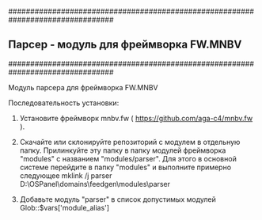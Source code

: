 ################################################################################
##  Парсер - модуль для фреймворка FW.MNBV
################################################################################

Модуль парсера для фреймворка FW.MNBV

Последовательность установки:

1. Установите фреймворк mnbv.fw ( https://github.com/aga-c4/mnbv.fw ). 
 
2. Скачайте или склонируйте репозиторий с модулем в отдельную папку. Прилинкуйте
эту папку в папку модулей фреймворка "modules" с названием "modules/parser". 
Для этого в основной системе перейдите в папку "modules" и выполните примерно 
следующее
mklink /j parser D:\OSPanel\domains\feedgen\modules\parser

3. Добавьте модуль "parser" в список допустимых модулей Glob::$vars['module_alias']